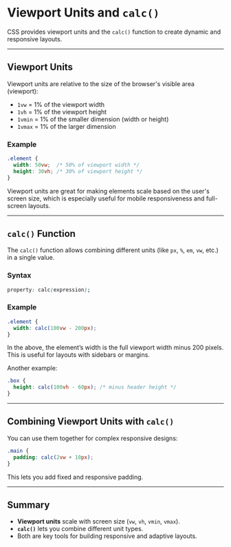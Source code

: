 # Viewport Units and `calc()`

CSS provides viewport units and the `calc()` function to create dynamic and responsive layouts.

---

## Viewport Units

Viewport units are relative to the size of the browser's visible area (viewport):

* `1vw` = 1% of the viewport width
* `1vh` = 1% of the viewport height
* `1vmin` = 1% of the smaller dimension (width or height)
* `1vmax` = 1% of the larger dimension

### Example

```css
.element {
  width: 50vw;  /* 50% of viewport width */
  height: 30vh; /* 30% of viewport height */
}
```

Viewport units are great for making elements scale based on the user's screen size, which is especially useful for mobile responsiveness and full-screen layouts.

---

## `calc()` Function

The `calc()` function allows combining different units (like `px`, `%`, `em`, `vw`, etc.) in a single value.

### Syntax

```css
property: calc(expression);
```

### Example

```css
.element {
  width: calc(100vw - 200px);
}
```

In the above, the element’s width is the full viewport width minus 200 pixels. This is useful for layouts with sidebars or margins.

Another example:

```css
.box {
  height: calc(100vh - 60px); /* minus header height */
}
```

---

## Combining Viewport Units with `calc()`

You can use them together for complex responsive designs:

```css
.main {
  padding: calc(2vw + 10px);
}
```

This lets you add fixed and responsive padding.

---

## Summary

* **Viewport units** scale with screen size (`vw`, `vh`, `vmin`, `vmax`).
* **`calc()`** lets you combine different unit types.
* Both are key tools for building responsive and adaptive layouts.
